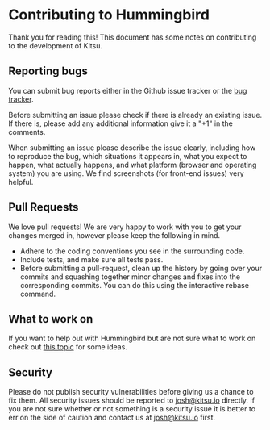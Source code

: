 Contributing to Hummingbird
===========================

Thank you for reading this! This document has some notes on contributing to the development of Kitsu.

Reporting bugs
--------------

You can submit bug reports either in the Github issue tracker or the [bug tracker](https://kitsu.io/feedback/bugs/).

Before submitting an issue please check if there is already an existing issue. If there is, please add any additional information give it a "+1" in the comments.

When submitting an issue please describe the issue clearly, including how to reproduce the bug, which situations it appears in, what you expect to happen, what actually happens, and what platform (browser and operating system) you are using.  We find screenshots (for front-end issues) very helpful.

Pull Requests
-------------

We love pull requests! We are very happy to work with you to get your changes merged in, however please keep the following in mind.

* Adhere to the coding conventions you see in the surrounding code.
* Include tests, and make sure all tests pass.
* Before submitting a pull-request, clean up the history by going over your commits and squashing together minor changes and fixes into the corresponding commits. You can do this using the interactive rebase command.

What to work on
---------------

If you want to help out with Hummingbird but are not sure what to work on check out [this topic](http://forums.hummingbird.me/t/how-to-help-out-with-hummingbird/9390) for some ideas.

Security
--------

Please do not publish security vulnerabilities before giving us a chance to fix them. All security issues should be reported to [josh@kitsu.io](mailto:josh@kitsu.io) directly. If you are not sure whether or not something is a security issue it is better to err on the side of caution and contact us at [josh@kitsu.io](mailto:josh@kitsu.io) first.
